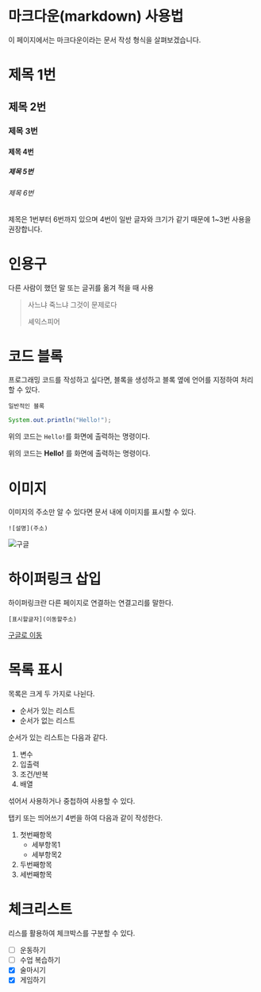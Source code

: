 # 마크다운(markdown) 사용법

이 페이지에서는 마크다운이라는 문서 작성 형식을 살펴보겠습니다.

# 제목 1번
## 제목 2번
### 제목 3번
#### 제목 4번
##### 제목 5번
###### 제목 6번

제목은 1번부터 6번까지 있으며
4번이 일반 글자와 크기가 같기 때문에 1~3번 사용을 권장합니다.

# 인용구

다른 사람이 했던 말 또는 글귀를 옮겨 적을 때 사용

> 사느냐 죽느냐 그것이 문제로다
> 
> 셰익스피어

# 코드 블록

프로그래밍 코드를 작성하고 싶다면, 블록을 생성하고 블록 옆에 언어를 지정하여 처리할 수 있다.
```
일반적인 블록
```
```java
System.out.println("Hello!");
```

위의 코드는 `Hello!`를 화면에 출력하는 명령이다.

위의 코드는 **Hello!** 를 화면에 출력하는 명령이다.

# 이미지

이미지의 주소만 알 수 있다면 문서 내에 이미지를 표시할 수 있다.

```
![설명](주소)
```

![구글]((https://www.google.com/images/branding/googlelogo/1x/googlelogo_light_color_272x92dp.png))
# 하이퍼링크 삽입

하이퍼링크란 다른 페이지로 연결하는 연결고리를 말한다.

```
[표시할글자](이동할주소)
```

[구글로 이동](https://www.google.com)


# 목록 표시

목록은 크게 두 가지로 나뉜다.

- 순서가 있는 리스트
- 순서가 없는 리스트

순서가 있는 리스트는 다음과 같다.
1. 변수
2. 입출력
3. 조건/반복
4. 배열

섞어서 사용하거나 중첩하여 사용할 수 있다.

탭키 또는 띄어쓰기 4번을 하여 다음과 같이 작성한다.

1. 첫번째항목
    - 세부항목1
    - 세부항목2
2. 두번째항목
3. 세번째항목

# 체크리스트

리스를 활용하여 체크박스를 구분할 수 있다.
- [ ] 운동하기
- [ ] 수업 복습하기
- [x] 술마시기
- [x] 게임하기
